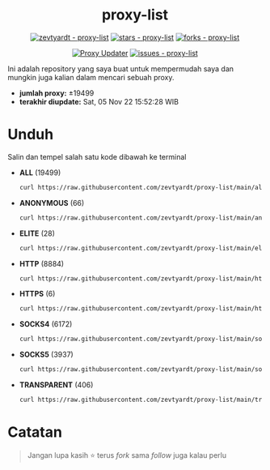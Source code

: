 <div align="center">

# proxy-list

  [![zevtyardt - proxy-list](https://img.shields.io/static/v1?label=zevtyardt&message=proxy-list&color=blue&logo=github)](https://github.com/zevtyardt/proxy-list "Go to GitHub repo")
  [![stars - proxy-list](https://img.shields.io/github/stars/zevtyardt/proxy-list?style=social)](https://github.com/zevtyardt/proxy-list)
  [![forks - proxy-list](https://img.shields.io/github/forks/zevtyardt/proxy-list?style=social)](https://github.com/zevtyardt/proxy-list)

  [![Proxy Updater](https://github.com/zevtyardt/proxy-list/workflows/Proxy%20Updater/badge.svg)](https://github.com/zevtyardt/proxy-list/actions?query=workflow:"Proxy+Updater")
  [![issues - proxy-list](https://img.shields.io/github/issues/zevtyardt/proxy-list)](https://github.com/zevtyardt/proxy-list/issues)

</div>

  Ini adalah repository yang saya buat untuk mempermudah saya dan mungkin juga kalian dalam mencari sebuah proxy.

  - **jumlah proxy:** ±19499
  - **terakhir diupdate:** Sat, 05 Nov 22 15:52:28 WIB

# Unduh
  Salin dan tempel salah satu kode dibawah ke terminal
  - **ALL** (19499)
    ```bash
    curl https://raw.githubusercontent.com/zevtyardt/proxy-list/main/all_proxy.txt -o all_proxy.txt
    ```
  - **ANONYMOUS** (66)
    ```bash
    curl https://raw.githubusercontent.com/zevtyardt/proxy-list/main/anonymous_proxy.txt -o anonymous_proxy.txt
    ```
  - **ELITE** (28)
    ```bash
    curl https://raw.githubusercontent.com/zevtyardt/proxy-list/main/elite_proxy.txt -o elite_proxy.txt
    ```
  - **HTTP** (8884)
    ```bash
    curl https://raw.githubusercontent.com/zevtyardt/proxy-list/main/http_proxy.txt -o http_proxy.txt
    ```
  - **HTTPS** (6)
    ```bash
    curl https://raw.githubusercontent.com/zevtyardt/proxy-list/main/https_proxy.txt -o https_proxy.txt
    ```
  - **SOCKS4** (6172)
    ```bash
    curl https://raw.githubusercontent.com/zevtyardt/proxy-list/main/socks4_proxy.txt -o socks4_proxy.txt
    ```
  - **SOCKS5** (3937)
    ```bash
    curl https://raw.githubusercontent.com/zevtyardt/proxy-list/main/socks5_proxy.txt -o socks5_proxy.txt
    ```
  - **TRANSPARENT** (406)
    ```bash
    curl https://raw.githubusercontent.com/zevtyardt/proxy-list/main/transparent_proxy.txt -o transparent_proxy.txt
    ```

# Catatan
> Jangan lupa kasih ⭐ terus *fork* sama *follow* juga kalau perlu
